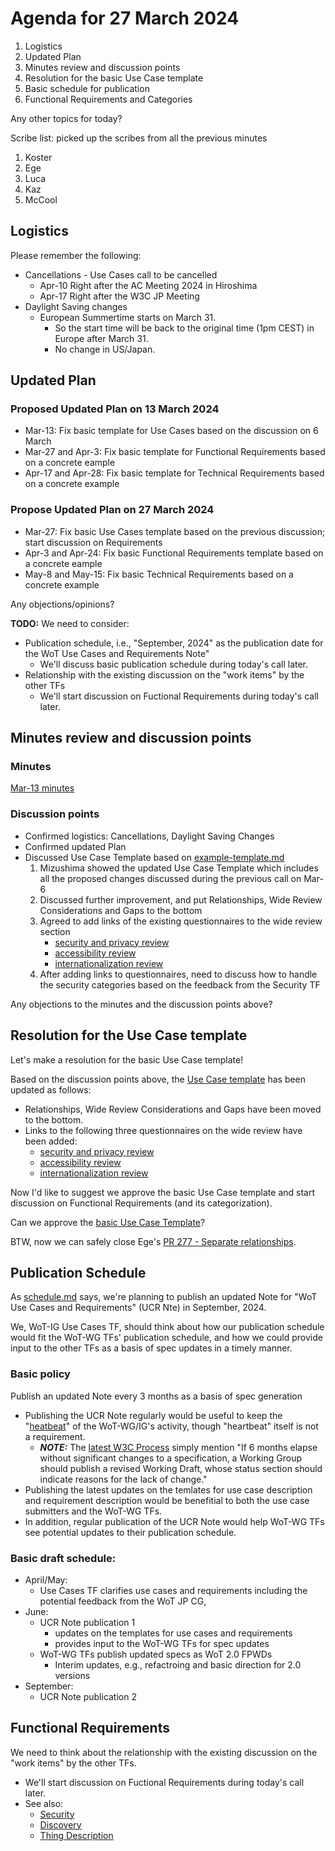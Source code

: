 # Agenda for 27 March 2024
1. Logistics
1. Updated Plan
1. Minutes review and discussion points
1. Resolution for the basic Use Case template
1. Basic schedule for publication
1. Functional Requirements and Categories

Any other topics for today?

Scribe list: picked up the scribes from all the previous minutes
1. Koster
1. Ege
1. Luca
1. Kaz
1. McCool

## Logistics
Please remember the following:
* Cancellations - Use Cases call to be cancelled
    * Apr-10 Right after the AC Meeting 2024 in Hiroshima
    * Apr-17 Right after the W3C JP Meeting
* Daylight Saving changes
    * European Summertime starts on March 31.
        * So the start time will be back to the original time (1pm CEST) in Europe after March 31.
        * No change in US/Japan.

## Updated Plan
### Proposed Updated Plan on 13 March 2024
* Mar-13: Fix basic template for Use Cases based on the discussion on 6 March
* Mar-27 and Apr-3: Fix basic template for Functional Requirements based on a concrete eample
* Apr-17 and Apr-28: Fix basic template for Technical Requirements based on a concrete example

### Propose Updated Plan on 27 March 2024
* Mar-27: Fix basic Use Cases template based on the previous discussion; start discussion on Requirements
* Apr-3 and Apr-24: Fix basic Functional Requirements template based on a concrete eample
* May-8 and May-15: Fix basic Technical Requirements based on a concrete example

Any objections/opinions?

**TODO:** We need to consider:
* Publication schedule, i.e., "September, 2024" as the publication date for the WoT Use Cases and Requirements Note"
    * We'll discuss basic publication schedule during today's call later.
* Relationship with the existing discussion on the "work items" by the other TFs
    * We'll start discussion on Fuctional Requirements during today's call later.

## Minutes review and discussion points

### Minutes

[Mar-13 minutes](https://www.w3.org/2024/03/13-wot-uc-minutes.html)

### Discussion points

* Confirmed logistics: Cancellations, Daylight Saving Changes
* Confirmed updated Plan
* Discussed Use Case Template based on [example-template.md](https://github.com/w3c/wot-usecases/blob/main/USE-CASES/example-template.md)
    1. Mizushima showed the updated Use Case Template which includes all the proposed changes discussed during the previous call on Mar-6 
    2. Discussed further improvement, and put Relationships, Wide Review Considerations and Gaps to the bottom
    3. Agreed to add links of the existing questionnaires to the wide review section
        * [security and privacy review](https://github.com/w3c/wot-architecture/blob/main/publication/ver11/security_and_privacy.md)
        * [accessibility review](https://github.com/w3c/wot-architecture/blob/main/publication/ver11/accessibility.md)
        * [internationalization review](https://github.com/w3c/wot-architecture/blob/main/publication/ver11/internationalization.md)
    4. After adding links to questionnaires, need to discuss how to handle the security categories based on the feedback from the Security TF

Any objections to the minutes and the discussion points above?

## Resolution for the Use Case template

Let's make a resolution for the basic Use Case template!

Based on the discussion points above, the [Use Case template](https://github.com/w3c/wot-usecases/blob/main/USE-CASES/example-template.md) has been updated as follows:
* Relationships, Wide Review Considerations and Gaps have been moved to the bottom.
* Links to the following three questionnaires on the wide review have been added:
    * [security and privacy review](https://github.com/w3c/wot-architecture/blob/main/publication/ver11/security_and_privacy.md)
    * [accessibility review](https://github.com/w3c/wot-architecture/blob/main/publication/ver11/accessibility.md)
    * [internationalization review](https://github.com/w3c/wot-architecture/blob/main/publication/ver11/internationalization.md)

Now I'd like to suggest we approve the basic Use Case template and start discussion on Functional Requirements (and its categorization).

Can we approve the [basic Use Case Template](https://github.com/w3c/wot-usecases/blob/main/USE-CASES/example-template.md)?

BTW, now we can safely close Ege's [PR 277 - Separate relationships](https://github.com/w3c/wot-usecases/pull/277).

## Publication Schedule
As [schedule.md](https://github.com/w3c/wot/blob/main/planning/schedule.md) says, we're planning to publish an updated Note for "WoT Use Cases and Requirements" (UCR Nte) in September, 2024.

We, WoT-IG Use Cases TF, should think about how our publication schedule would fit the WoT-WG
 TFs' publication schedule, and how we could provide input to the other TFs as a basis of spec updates in a timely manner.

### Basic policy
Publish an updated Note every 3 months as a basis of spec generation

* Publishing the UCR Note regularly would be useful to keep the "[heatbeat](https://www.w3.org/2005/10/Process-20051014/groups.html#three-month-rule)" of the WoT-WG/IG's activity, though "heartbeat" itself is not a requirement.
    * ***NOTE:*** The [latest W3C Process](https://www.w3.org/2023/Process-20231103/#revising-wd) simply mention "If 6 months elapse without significant changes to a specification, a Working Group should publish a revised Working Draft, whose status section should indicate reasons for the lack of change."
* Publishing the latest updates on the temlates for use case description and requirement description would be benefitial to both the use case submitters and the WoT-WG TFs.
* In addition, regular publication of the UCR Note would help WoT-WG TFs see potential updates to their publication schedule. 

### Basic draft schedule:
* April/May:
    * Use Cases TF clarifies use cases and requirements including the potential feedback from the WoT JP CG,
* June:
    * UCR Note publication 1
        * updates on the templates for use cases and requirements
        * provides input to the WoT-WG TFs for spec updates
    * WoT-WG TFs publish updated specs as WoT 2.0 FPWDs
        * Interim updates, e.g., refactroing and basic direction for 2.0 versions
* September:
    * UCR Note publication 2

## Functional Requirements
We need to think about the relationship with the existing discussion on the "work items" by the other TFs.
* We'll start discussion on Fuctional Requirements during today's call later.
* See also:
   * [Security](https://github.com/w3c/wot/tree/main/planning/Security)
   * [Discovery](https://github.com/w3c/wot/blob/main/planning/Discovery/work-items.md)
   * [Thing Description](https://github.com/w3c/wot/blob/main/planning/ThingDescription/work-items.md)
